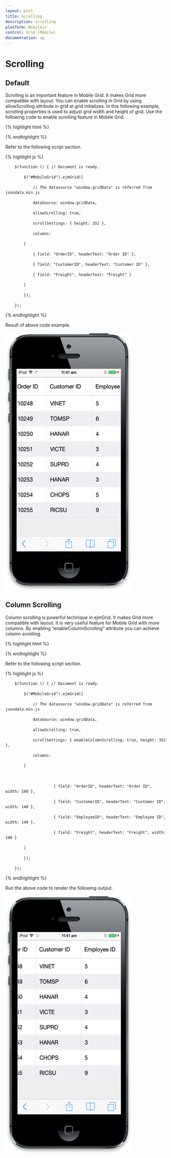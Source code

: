 ```yaml
---
layout: post
title: Scrolling
description: scrolling
platform: Mobilejs
control: Grid (Mobile)
documentation: ug
---
```


# Scrolling

## Default

Scrolling is an important feature in Mobile Grid. It makes Grid more compatible with layout. You can enable scrolling in Grid by using allowScrolling attribute in grid at grid initializes. In this following example, scrolling properties is used to adjust grid width and height of grid. Use the following code to enable scrolling feature in Mobile Grid. 

{% highlight html %}


<div id="MobileGrid"></div>





{% endhighlight %}



Refer to the following script section.

{% highlight js %}

        $(function () { // Document is ready.

            $("#MobileGrid").ejmGrid({

                // The datasource "window.gridData" is referred from jsondata.min.js

                dataSource: window.gridData,

                allowScrolling: true,

                scrollSettings: { height: 352 },

                columns:

            [

                { field: "OrderID", headerText: "Order ID" },

                { field: "CustomerID", headerText: "Customer ID" },

                { field: "Freight", headerText: "Freight" }

            ]

            });

        });




{% endhighlight %}

Result of above code example.


![22](Scrolling_images/Scrolling_img1.png)



## Column Scrolling

Column scrolling is powerful technique in ejmGrid. It makes Grid more compatible with layout. It is very useful feature for Mobile Grid with more columns. By enabling “enableColumnScrolling” attribute you can achieve column scrolling. 

{% highlight html %}


<div id="MobileGrid"></div>





{% endhighlight %}



Refer to the following script section.

{% highlight js %}

        $(function () { // Document is ready.

            $("#MobileGrid").ejmGrid({

                // The datasource "window.gridData" is referred from jsondata.min.js

                dataSource: window.gridData,

                allowScrolling: true,

                scrollSettings: { enableColumnScrolling: true, height: 352 },

                columns:

            [



                         { field: "OrderID", headerText: "Order ID", width: 100 },

                         { field: "CustomerID", headerText: "Customer ID", width: 140 },

                         { field: "EmployeeID", headerText: "Employee ID", width: 140 },

                         { field: "Freight", headerText: "Freight", width: 100 }

            ]

            });

        });




{% endhighlight %}



Run the above code to render the following output.

![23](Scrolling_images/Scrolling_img2.png)



